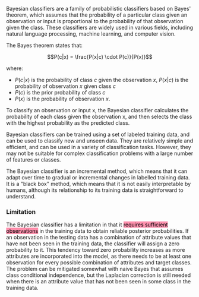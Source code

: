 
Bayesian classifiers are a family of probabilistic classifiers based on Bayes' theorem, which assumes that the probability of a particular class given an observation or input is proportional to the probability of that observation given the class. These classifiers are widely used in various fields, including natural language processing, machine learning, and computer vision.

The Bayes theorem states that:

$$P(c|x) = \frac{P(x|c) \cdot P(c)}{P(x)}$$

where:
- $P(c|x)$ is the probability of class $c$ given the observation $x$, $P(x|c)$ is the probability of observation $x$ given class $c$
- $P(c)$ is the prior probability of class $c$
- $P(x)$ is the probability of observation $x$.

To classify an observation or input x, the Bayesian classifier calculates the probability of each class given the observation x, and then selects the class with the highest probability as the predicted class.

Bayesian classifiers can be trained using a set of labeled training data, and can be used to classify new and unseen data. They are relatively simple and efficient, and can be used in a variety of classification tasks. However, they may not be suitable for complex classification problems with a large number of features or classes.

The Bayesian classifier is an incremental method, which means that it can adapt over time to gradual or incremental changes in labelled training data.
It is a "black box" method, which means that it is not easily interpretable by humans, although its relationship to its training data is straightforward to understand.

### Limitation

The Bayesian classifier has a limitation in that it <mark style="background: #FF5582A6;">requires sufficient observations</mark> in the training data to obtain reliable posterior probabilities. If an observation in the testing data has a combination of attribute values that have not been seen in the training data, the classifier will assign a zero probability to it. This tendency toward zero probability increases as more attributes are incorporated into the model, as there needs to be at least one observation for every possible combination of attributes and target classes. The problem can be mitigated somewhat with naive Bayes that assumes class conditional independence, but the Laplacian correction is still needed when there is an attribute value that has not been seen in some class in the training data.
